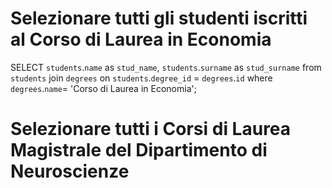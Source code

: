 # Selezionare tutti gli studenti iscritti al Corso di Laurea in Economia
SELECT `students`.`name` as `stud_name`, `students`.`surname` as `stud_surname` from `students` join `degrees` on `students`.`degree_id` = `degrees`.`id` where `degrees`.`name`= 'Corso di Laurea in Economia';

# Selezionare tutti i Corsi di Laurea Magistrale del Dipartimento di Neuroscienze





